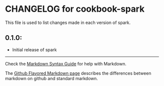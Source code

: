 # CHANGELOG for cookbook-spark

This file is used to list changes made in each version of spark.

## 0.1.0:

* Initial release of spark

- - -
Check the [Markdown Syntax Guide](http://daringfireball.net/projects/markdown/syntax) for help with Markdown.

The [Github Flavored Markdown page](http://github.github.com/github-flavored-markdown/) describes the differences between markdown on github and standard markdown.

